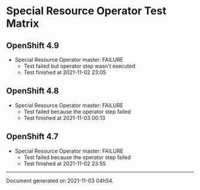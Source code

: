 
Special Resource Operator Test Matrix
=====================================

OpenShift 4.9
-------------


* Special Resource Operator master: FAILURE
  - Test failed but operator step wasn't executed
  - Test finished at 2021-11-02 23:05

OpenShift 4.8
-------------


* Special Resource Operator master: FAILURE
  - Test failed because the operator step failed
  - Test finished at 2021-11-03 00:13

OpenShift 4.7
-------------


* Special Resource Operator master: FAILURE
  - Test failed because the operator step failed
  - Test finished at 2021-11-02 23:55


---
Document generated on 2021-11-03 04h54.
